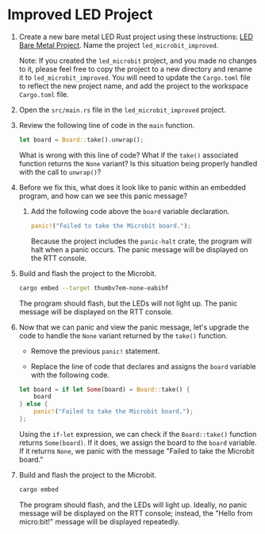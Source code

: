 # Improved LED Project

1. Create a new bare metal LED Rust project using these instructions: [LED Bare Metal Project](./03_PROGRAM_LED_PROJECT.md). Name the project `led_microbit_improved`.

    Note: If you created the `led_microbit` project, and you made no changes to it, please feel free to copy the project to a new directory and rename it to `led_microbit_improved`. You will need to update the `Cargo.toml` file to reflect the new project name, and add the project to the workspace `Cargo.toml` file.

1. Open the `src/main.rs` file in the `led_microbit_improved` project.

1. Review the following line of code in the `main` function.

    ```rust
    let board = Board::take().unwrap();
    ```

    What is wrong with this line of code? What if the `take()` associated function returns the `None` variant? Is this situation being properly handled with the call to `unwrap()`?

1. Before we fix this, what does it look like to panic within an embedded program, and how can we see this panic message?

    1. Add the following code above the `board` variable declaration.

        ```rust
        panic!("Failed to take the Microbit board.");
        ```

        Because the project includes the `panic-halt` crate, the program will halt when a panic occurs. The panic message will be displayed on the RTT console.

1. Build and flash the project to the Microbit.

    ```sh
    cargo embed --target thumbv7em-none-eabihf
    ```

    The program should flash, but the LEDs will not light up. The panic message will be displayed on the RTT console.

1. Now that we can panic and view the panic message, let's upgrade the code to handle the `None` variant returned by the `take()` function.

    - Remove the previous `panic!` statement.

    - Replace the line of code that declares and assigns the `board` variable with the following code.

    ```rust
    let board = if let Some(board) = Board::take() {
        board
    } else {
        panic!("Failed to take the Microbit board.");
    };
    ```

    Using the `if-let` expression, we can check if the `Board::take()` function returns `Some(board)`. If it does, we assign the board to the `board` variable. If it returns `None`, we panic with the message "Failed to take the Microbit board."

1. Build and flash the project to the Microbit.

    ```sh
    cargo embed
    ```

    The program should flash, and the LEDs will light up. Ideally, no panic message will be displayed on the RTT console; instead, the "Hello from micro:bit!" message will be displayed repeatedly.
